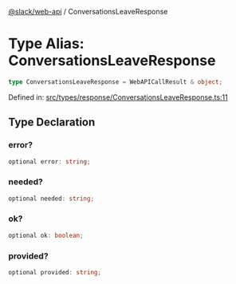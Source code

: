 [@slack/web-api](../index.md) / ConversationsLeaveResponse

# Type Alias: ConversationsLeaveResponse

```ts
type ConversationsLeaveResponse = WebAPICallResult & object;
```

Defined in: [src/types/response/ConversationsLeaveResponse.ts:11](https://github.com/slackapi/node-slack-sdk/blob/main/packages/web-api/src/types/response/ConversationsLeaveResponse.ts#L11)

## Type Declaration

### error?

```ts
optional error: string;
```

### needed?

```ts
optional needed: string;
```

### ok?

```ts
optional ok: boolean;
```

### provided?

```ts
optional provided: string;
```
